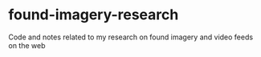 # found-imagery-research
Code and notes related to my research on found imagery and video feeds on the web

